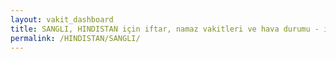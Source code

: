 ```yaml
---
layout: vakit_dashboard
title: SANGLI, HINDISTAN için iftar, namaz vakitleri ve hava durumu - ilçe/eyalet seç
permalink: /HINDISTAN/SANGLI/
---
```


<script type="text/javascript">
  var GLOBAL_COUNTRY = 'HINDISTAN';
  var GLOBAL_CITY = 'SANGLI';
  var GLOBAL_STATE = '';
  var lat = 72;
  var lon = 21;
</script>

